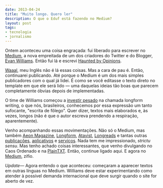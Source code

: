 ```yaml
---
date: 2013-04-24
title: "Muito longo. Quero ler"
description: O que o Eduf está fazendo no Medium?
layout: post
tags: 
- tecnologia
- jornalismo
---
```


Ontem aconteceu uma coisa engraçada: fui liberado para escrever no [Medium](http://medium.com), a nova empreitada de um dos criadores do Twitter e do Blogger, [Evan Williams](https://en.wikipedia.org/wiki/Evan_Williams_(entrepreneur)). Então fui lá e escrevi [Haunted by Opinions](https://medium.com/i-m-h-o/21558e37f6f7).

[Waaal](https://www.youtube.com/watch?v=PICFe4fhj9s), meu Inglês não é lá essas coisas. Mas a cara de pau é. Então, continuarei publicando. Até porque o Medium é um dos mais simples publicadores com o qual já lidei. É como se você editasse o texto direto no template em que ele será lido — uma daquelas ideias tão boas que parecem completamente óbvias depois de implementadas.

O time de Williams começou a [investir pesado](https://www.readmatter.com/matter-medium-faq/) na chamada longform writing, o que nós, brasileiros, conhecemos por essa expressão um tanto sufocante, "escrita de fôlego". Quer dizer, textos mais elaborados e, às vezes, longos (não é que o autor escreva prendendo a respiração, aparentemente).

Venho acompanhando essas movimentações. Não só o Medium, mas também [Aeon Magazine](http://www.aeonmagazine.com/), [Longform](http://longform.org/), [Atavist](https://www.atavist.com/), [Longreads](http://longreads.com/) e tantas outras [publicações](http://narrative.ly/), [aplicativos](https://www.dotdotdot.me/) e [serviços](http://readlists.com/). Nada tem me impressionado, *strictu sensu*. Mas tenho achado coisas interessantes, que venho divulgando no Caos Ordenado e na [PlainTXT](http://www.caosordenado.com/plaintxt.html). Então, continue ligado aqui. E agora no [Medium](https://medium.com/@eduf), zifio.

*Update—* Agora entendo o que aconteceu: começaram a aparecer textos em outras línguas no Medium. Williams deve estar experimentando como atender à possível demanda internacional que deve surgir quando o site for aberto de vez.